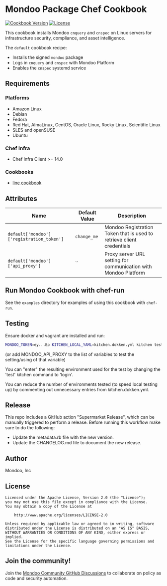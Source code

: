 # Mondoo Package Chef Cookbook

[![Cookbook Version](https://img.shields.io/cookbook/v/mondoo.svg)](https://supermarket.chef.io/cookbooks/mondoo)
[![License](https://img.shields.io/badge/License-Apache%202.0-green.svg)](https://opensource.org/licenses/Apache-2.0)

This cookbook installs Mondoo `cnquery` and `cnspec` on Linux servers for infrastructure security, compliance, and asset intelligence.

The `default` cookbook recipe:

* Installs the signed `mondoo` package
* Logs in `cnquery` and `cnspec` with Mondoo Platform
* Enables the `cnspec` systemd service

## Requirements

### Platforms

* Amazon Linux
* Debian
* Fedora
* Red Hat, AlmaLinux, CentOS, Oracle Linux, Rocky Linux, Scientific Linux
* SLES and openSUSE
* Ubuntu

### Chef Infra

* Chef Infra Client >= 14.0

### Cookbooks

* [line cookbook](https://supermarket.chef.io/cookbooks/line)

## Attributes

| Name           | Default Value | Description                        |
| -------------- | ------------- | -----------------------------------|
| `default['mondoo']['registration_token']` | `change_me` | Mondoo Registration Token that is used to retrieve client credentials
| `default['mondoo']['api_proxy']` | `` | Proxy server URL setting for communication with Mondoo Platform

## Run Mondoo Cookbook with chef-run

See the `examples` directory for examples of using this cookbook with `chef-run`.

## Testing

Ensure docker and vagrant are installed and run:

```bash
MONDOO_TOKEN=ey...Bp KITCHEN_LOCAL_YAML=kitchen.dokken.yml kitchen test
```

(or add MONDOO_API_PROXY to the list of variables to test the setting/using of that variable)

You can "enter" the resulting environment used for the test by changing the 'test' kitchen command to 'login'.

You can reduce the number of environments tested (to speed local testing up) by commenting out unnecessary entries from kitchen.dokken.yml.

## Release

This repo includes a GitHub action "Supermarket Release", which can be manually triggered to perform a release. Before running this workflow make sure to do the following:

- Update the metadata.rb file with the new version.
- Update the CHANGELOG.md file to document the new release.

## Author

Mondoo, Inc

## License

```text
Licensed under the Apache License, Version 2.0 (the "License");
you may not use this file except in compliance with the License.
You may obtain a copy of the License at

    http://www.apache.org/licenses/LICENSE-2.0

Unless required by applicable law or agreed to in writing, software
distributed under the License is distributed on an "AS IS" BASIS,
WITHOUT WARRANTIES OR CONDITIONS OF ANY KIND, either express or implied.
See the License for the specific language governing permissions and
limitations under the License.
```

## Join the community!

Join the [Mondoo Community GitHub Discussions](https://github.com/orgs/mondoohq/discussions) to collaborate on policy as code and security automation.
